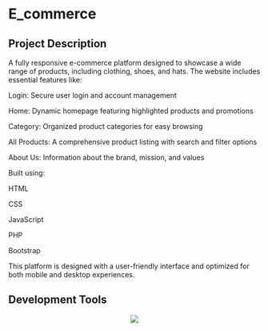 # E_commerce

## Project Description
A fully responsive e-commerce platform designed to showcase a wide range of products, including clothing, shoes, and hats. The website includes essential features like:

Login: Secure user login and account management

Home: Dynamic homepage featuring highlighted products and promotions

Category: Organized product categories for easy browsing

All Products: A comprehensive product listing with search and filter options

About Us: Information about the brand, mission, and values

Built using:

HTML

CSS

JavaScript

PHP

Bootstrap

This platform is designed with a user-friendly interface and optimized for both mobile and desktop experiences.

## Development Tools 

<p align="center">
  <a href="https://skillicons.dev">
    <img src="https://imgs.search.brave.com/DYf_5lkP3ds1GnMFlU93-ggc4mvthxdgIXvLqgKd4bw/rs:fit:500:0:0:0/g:ce/aHR0cHM6Ly91cGxv/YWQud2lraW1lZGlh/Lm9yZy93aWtpcGVk/aWEvY29tbW9ucy85/LzlhL1Zpc3VhbF9T/dHVkaW9fQ29kZV8x/LjM1X2ljb24uc3Zn"/>
  </a>
</p>
